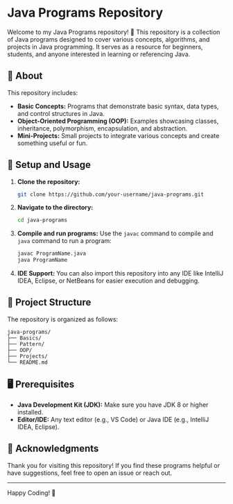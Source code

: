 # Java Programs Repository

Welcome to my Java Programs repository! 🚀 This repository is a collection of Java programs designed to cover various concepts, algorithms, and projects in Java programming. It serves as a resource for beginners, students, and anyone interested in learning or referencing Java.

## 📜 About

This repository includes:

- **Basic Concepts:** Programs that demonstrate basic syntax, data types, and control structures in Java.
- **Object-Oriented Programming (OOP):** Examples showcasing classes, inheritance, polymorphism, encapsulation, and abstraction.
- **Mini-Projects:** Small projects to integrate various concepts and create something useful or fun.

## 🔧 Setup and Usage

1. **Clone the repository:**

   ```bash
   git clone https://github.com/your-username/java-programs.git
   ```

2. **Navigate to the directory:**

   ```bash
   cd java-programs
   ```

3. **Compile and run programs:**
   Use the `javac` command to compile and `java` command to run a program:

   ```bash
   javac ProgramName.java
   java ProgramName
   ```

4. **IDE Support:**
   You can also import this repository into any IDE like IntelliJ IDEA, Eclipse, or NetBeans for easier execution and debugging.

## 📂 Project Structure

The repository is organized as follows:

```
java-programs/
├── Basics/
├── Pattern/
├── OOP/
├── Projects/
└── README.md
```

## 🖥️ Prerequisites

- **Java Development Kit (JDK):** Make sure you have JDK 8 or higher installed.
- **Editor/IDE:** Any text editor (e.g., VS Code) or Java IDE (e.g., IntelliJ IDEA, Eclipse).

## 🙏 Acknowledgments

Thank you for visiting this repository! If you find these programs helpful or have suggestions, feel free to open an issue or reach out.

---

Happy Coding! 🎉
